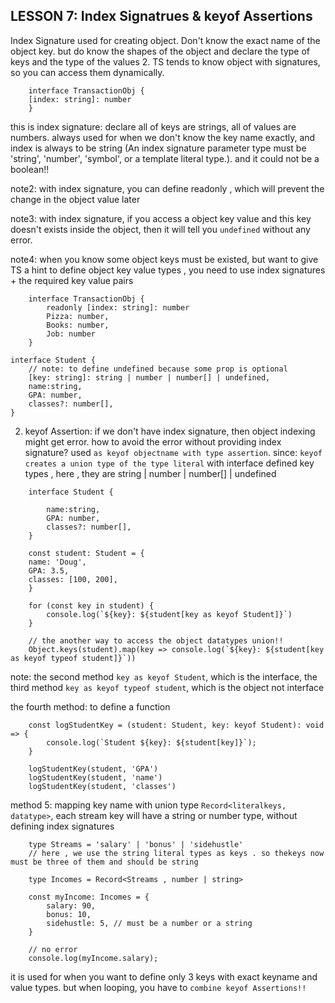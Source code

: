 ## LESSON 7: Index Signatrues & keyof Assertions
Index Signature used for creating object. Don't know the exact name of the object key. but do know the shapes of the object and declare the type of keys and the type of the values
2. TS tends to know object with signatures, so you can access them dynamically.

```
    interface TransactionObj {
    [index: string]: number  
    }

```
this is index signature: declare all of keys are strings, all of values are numbers. always used for when we don't know the key name exactly, and index is always to be string (An index signature parameter type must be 'string', 'number', 'symbol', or a template literal type.). and it could not be a boolean!!

note2: with index signature, you can define readonly , which will prevent the change in the object value later

note3: with index signature, if you access a object key value and this key doesn't exists inside the object, then it will tell you `undefined` without any error.

note4: when you know some object keys must be existed, but want to give TS a hint to define object key value types , you need to use index signatures + the required key value pairs
```
    interface TransactionObj {
        readonly [index: string]: number 
        Pizza: number,
        Books: number,
        Job: number
    }

```

```
interface Student {
    // note: to define undefined because some prop is optional
    [key: string]: string | number | number[] | undefined,
    name:string,
    GPA: number,
    classes?: number[],
}
```


2. keyof Assertion:
if we don't have index signature, then object indexing might get error. how to avoid the error without providing index signature? used `as keyof objectname with type assertion`.
since: `keyof creates a union type of the type literal` with interface defined key types , here , they are string | number | number[] | undefined

```
    interface Student {
  
        name:string,
        GPA: number,
        classes?: number[],
    }

    const student: Student = {
    name: 'Doug',
    GPA: 3.5,
    classes: [100, 200],
    }

    for (const key in student) {
        console.log(`${key}: ${student[key as keyof Student]}`)
    }

    // the another way to access the object datatypes union!!
    Object.keys(student).map(key => console.log(`${key}: ${student[key as keyof typeof student]}`))

```
note: the second method `key as keyof Student`, which is the interface, the third method `key as keyof typeof student`, which is the object not interface


the fourth method: to define a function 
```
    const logStudentKey = (student: Student, key: keyof Student): void => {
        console.log(`Student ${key}: ${student[key]}`);
    }

    logStudentKey(student, 'GPA')
    logStudentKey(student, 'name')
    logStudentKey(student, 'classes')

```

method 5: mapping key name with union type `Record<literalkeys, datatype>`,  each stream key will have a string or number type, without defining index signatures

```
    type Streams = 'salary' | 'bonus' | 'sidehustle'
    // here , we use the string literal types as keys . so thekeys now must be three of them and should be string

    type Incomes = Record<Streams , number | string>

    const myIncome: Incomes = {
        salary: 90,
        bonus: 10,
        sidehustle: 5, // must be a number or a string
    }

    // no error 
    console.log(myIncome.salary);
```
it is used for when you want to define only 3 keys with exact keyname and value types. but when looping, you have to `combine keyof Assertions!!`


    

